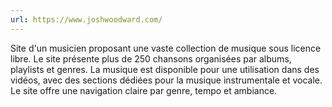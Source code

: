 ```yaml
---
url: https://www.joshwoodward.com/
---
```

Site d'un musicien proposant une vaste collection de musique sous licence libre. Le site présente plus de 250 chansons organisées par albums, playlists et genres. La musique est disponible pour une utilisation dans des vidéos, avec des sections dédiées pour la musique instrumentale et vocale. Le site offre une navigation claire par genre, tempo et ambiance.
